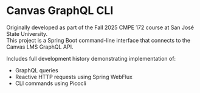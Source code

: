 # Canvas GraphQL CLI

Originally developed as part of the Fall 2025 CMPE 172 course at San José State University.  
This project is a Spring Boot command-line interface that connects to the Canvas LMS GraphQL API.

Includes full development history demonstrating implementation of:
- GraphQL queries
- Reactive HTTP requests using Spring WebFlux
- CLI commands using Picocli
